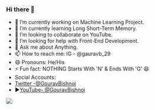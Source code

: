 ### Hi there 👋

- 🔭 I’m currently working on Machine Learning Project.
- 🌱 I’m currently learning Long Short-Term Memory.
- 👯 I’m looking to collaborate on YouTube.
- 🤔 I’m looking for help with Front-End Development.
- 💬 Ask me about Anything.
- 📫 How to reach me: IG - @gauravb_29
- 😄 Pronouns: He/His
- ⚡ Fun fact: NOTHING Starts With 'N' & Ends With 'G' 😄
- Social Accounts: 
- [Twitter -@GouravBishnoi](https://twitter.com/GBishnoi01)
- ▶️[YouTube- @GouravBishnoi](https://www.youtube.com/channel/UCSRHzcQZhlOevGlLsrE1kyA) 



<img src="https://github-readme-stats.vercel.app/api?username=GauravBishnoi29&&show_icons=true&title_color=ffffff&icon_color=bb2acf&text_color=daf7dc&bg_color=151515" >
